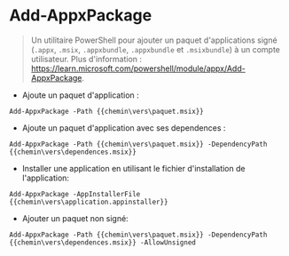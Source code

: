 # Add-AppxPackage

> Un utilitaire PowerShell pour ajouter un paquet d'applications signé (`.appx`, `.msix`, `.appxbundle`, `.appxbundle` et `.msixbundle`) à un compte utilisateur.
> Plus d'information : <https://learn.microsoft.com/powershell/module/appx/Add-AppxPackage>.

- Ajoute un paquet d'application :

`Add-AppxPackage -Path {{chemin\vers\paquet.msix}}`

- Ajoute un paquet d'application avec ses dependences :

`Add-AppxPackage -Path {{chemin\vers\paquet.msix}} -DependencyPath {{chemin\vers\dependences.msix}}`

- Installer une application en utilisant le fichier d'installation de l'application:

`Add-AppxPackage -AppInstallerFile {{chemin\vers\application.appinstaller}}`

- Ajouter un paquet non signé:

`Add-AppxPackage -Path {{chemin\vers\paquet.msix}} -DependencyPath {{chemin\vers\dependences.msix}} -AllowUnsigned`
